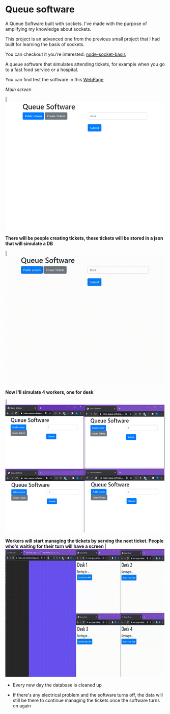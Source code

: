 # Queue software

A Queue Software built with sockets. I've made with the purpose of amplifying my knowledge about sockets.

This project is an advanced one from the previous small project that I had built for learning the basis of sockets. 

You can checkout it you're interested:
[node-socket-basis](https://github.com/robercoding/node-socket-basis)

A queue software that simulates attending tickets, for example when you go to a fast food service or a hospital.

You can find test the software in this [WebPage](https://rober-queue-software.herokuapp.com/)

<i>Main screen</i>

| <img src="demo/main-screen.png" width="500" height="400"/>

<b>There will be people creating tickets, these tickets will be stored in a json that will simulate a DB</b>

| <img src="demo/generate-tickets.gif" width="500" height="400"/>

<b>Now I'll simulate 4 workers, one for desk</b>

| <img src="demo/workers.png" width="500" height="400"/>

<b>Workers will start managing the tickets by serving the next ticket. People who's waiting for their turn will have a screen</b>
| <img src="demo/queue-software-in-action.gif" width="500" height="400"/>


* Every new day the database is cleaned up 

* If there's any electrical problem and the software turns off, the data will still be there to continue managing the tickets once the software turns on again